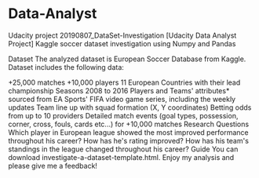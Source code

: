 # Data-Analyst
Udacity project
20190807_DataSet-Investigation
[Udacity Data Analyst Project] Kaggle soccer dataset investigation using Numpy and Pandas

Dataset
The analyzed dataset is European Soccer Database from Kaggle. Dataset includes the following data:

+25,000 matches
+10,000 players
11 European Countries with their lead championship
Seasons 2008 to 2016
Players and Teams' attributes* sourced from EA Sports' FIFA video game series, including the weekly updates
Team line up with squad formation (X, Y coordinates)
Betting odds from up to 10 providers
Detailed match events (goal types, possession, corner, cross, fouls, cards etc...) for +10,000 matches
Research Questions
Which player in European league showed the most improved performance throughout his career?
How has he's rating improved?
How has his team's standings in the league changed throughout his career?
Guide
You can download investigate-a-dataset-template.html.
Enjoy my analysis and please give me a feedback!
